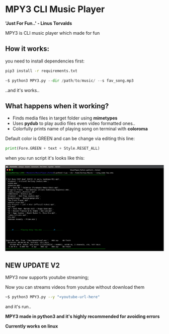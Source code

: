 # MPY3 CLI Music Player


**'Just For Fun..' - Linus Torvalds**


MPY3 is CLI music player which made for fun 

## How it works:

you need to install dependencies first:

```bash
pip3 install -r requirements.txt
```


```python
~$ python3 MPY3.py --dir /path/to/music/ --s fav_song.mp3
```

..and it's works..


## What happens when it working?

* Finds media files in target folder using **mimetypes**
* Uses **pydub** to play audio files even video formatted ones..
* Colorfully prints name of playing song on terminal with **coloroma**

Default color is GREEN and can be change via editing this line:

```py
print(Fore.GREEN + text + Style.RESET_ALL)
```

when you run script it's looks like this:

<img src='screenshots/screen.png'/>


## NEW UPDATE V2

MPY3 now supports youtube streaming;

Now you can streams videos from youtube without download them

```sh
~$ python3 MPY3.py --y "<youtube-url-here"

```
and it's run..





**MPY3 made in python3 and it's highly recommended for avoiding errors**

**Currently works on linux**
